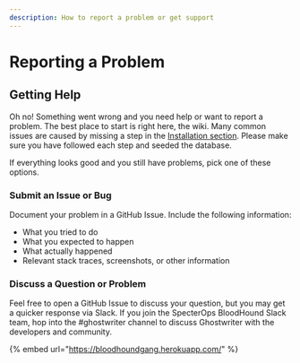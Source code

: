 ```yaml
---
description: How to report a problem or get support
---
```


# Reporting a Problem

## Getting Help

Oh no! Something went wrong and you need help or want to report a problem. The best place to start is right here, the wiki. Many common issues are caused by missing a step in the [Installation section](broken-reference). Please make sure you have followed each step and seeded the database.

If everything looks good and you still have problems, pick one of these options.

### Submit an Issue or Bug

Document your problem in a GitHub Issue. Include the following information:

* What you tried to do
* What you expected to happen
* What actually happened
* Relevant stack traces, screenshots, or other information

### Discuss a Question or Problem

Feel free to open a GitHub Issue to discuss your question, but you may get a quicker response via Slack. If you join the SpecterOps BloodHound Slack team, hop into the #ghostwriter channel to discuss Ghostwriter with the developers and community.

{% embed url="https://bloodhoundgang.herokuapp.com/" %}

